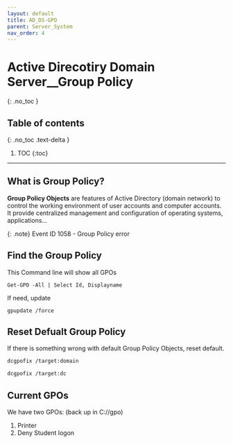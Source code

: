 ```yaml
---
layout: default
title: AD_DS-GPO
parent: Server_System
nav_order: 4
---
```


# Active Direcotiry Domain Server__Group Policy
{: .no_toc }

## Table of contents
{: .no_toc .text-delta }

1. TOC
{:toc}

---

## What is Group Policy? 
**Group Policy Objects** are features of Active Directory (domain network) to control the working environment of user accounts and computer accounts. It provide centralized management and configuration of operating systems, applications...

{: .note}
Event ID 1058 - Group Policy error

## Find the Group Policy

This Command line will show all GPOs 
```
Get-GPO -All | Select Id, Displayname
```

If need, update 
```
gpupdate /force
```
## Reset Defualt Group Policy  

If there is something wrong with default Group Policy Objects, reset default.  

```bash
dcgpofix /target:domain 

dcgpofix /target:dc

```

## Current GPOs  

We have two GPOs: (back up in C://gpo)
1. Printer 
2. Deny Student logon


